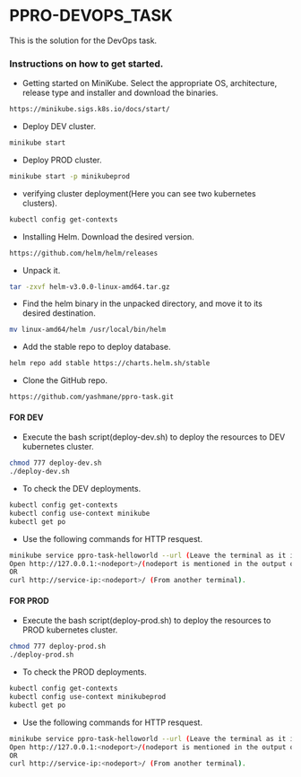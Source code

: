 # PPRO-DEVOPS_TASK
This is the solution for the DevOps task.

### Instructions on how to get started.

- Getting started on MiniKube. Select the appropriate OS, architecture, release type and installer and download the binaries.
```sh
https://minikube.sigs.k8s.io/docs/start/
```

- Deploy DEV cluster.
```sh
minikube start
```

- Deploy PROD cluster.
```sh
minikube start -p minikubeprod
```

- verifying cluster deployment(Here you can see two kubernetes clusters).
```sh
kubectl config get-contexts
```

- Installing Helm.
 Download the desired version.
```sh
https://github.com/helm/helm/releases
```

- Unpack it.
```sh
tar -zxvf helm-v3.0.0-linux-amd64.tar.gz
```

- Find the helm binary in the unpacked directory, and move it to its desired destination.
```sh
mv linux-amd64/helm /usr/local/bin/helm
```

- Add the stable repo to deploy database.
```sh
helm repo add stable https://charts.helm.sh/stable
```

- Clone the GitHub repo.
```sh
https://github.com/yashmane/ppro-task.git
```

#### FOR DEV
- Execute the bash script(deploy-dev.sh) to deploy the resources to DEV kubernetes cluster.
```sh
chmod 777 deploy-dev.sh
./deploy-dev.sh
```

- To check the DEV deployments.
```sh
kubectl config get-contexts
kubectl config use-context minikube
kubectl get po
```

- Use the following commands for HTTP resquest.
```sh
minikube service ppro-task-helloworld --url (Leave the terminal as it is).
Open http://127.0.0.1:<nodeport>/(nodeport is mentioned in the output of above coommand) in browser.
OR
curl http://service-ip:<nodeport>/ (From another terminal).
```

#### FOR PROD

- Execute the bash script(deploy-prod.sh) to deploy the resources to PROD kubernetes cluster.
```sh
chmod 777 deploy-prod.sh
./deploy-prod.sh
```

- To check the PROD deployments.
```sh
kubectl config get-contexts
kubectl config use-context minikubeprod
kubectl get po
```

- Use the following commands for HTTP resquest.
```sh
minikube service ppro-task-helloworld --url (Leave the terminal as it is).
Open http://127.0.0.1:<nodeport>/(nodeport is mentioned in the output of above coommand) in browser.
OR
curl http://service-ip:<nodeport>/ (From another terminal).
```


